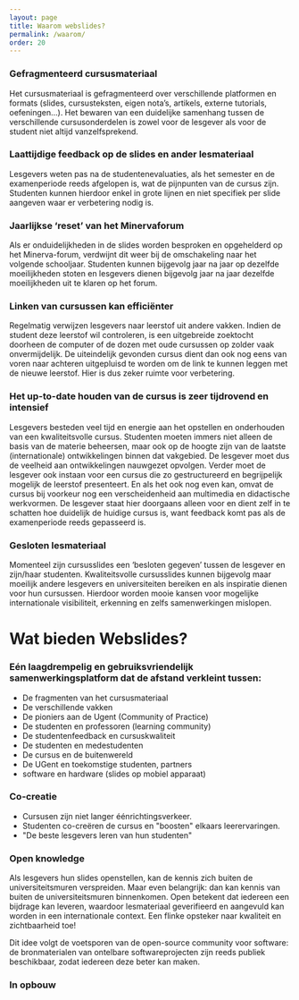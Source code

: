 ```yaml
---
layout: page
title: Waarom webslides?
permalink: /waarom/
order: 20
---
```


### Gefragmenteerd cursusmateriaal 
Het cursusmateriaal is gefragmenteerd over verschillende platformen en formats (slides, cursusteksten, eigen nota’s, artikels, externe tutorials, oefeningen…). Het bewaren van een duidelijke samenhang tussen de verschillende cursusonderdelen is zowel voor de lesgever als voor de student niet altijd vanzelfsprekend.  

### Laattijdige feedback op de slides en ander lesmateriaal 
Lesgevers weten pas na de studentenevaluaties, als het semester en de examenperiode reeds afgelopen is, wat de pijnpunten van de cursus zijn. Studenten kunnen hierdoor enkel in grote lijnen en niet specifiek per slide aangeven waar er verbetering nodig is.  

### Jaarlijkse ‘reset’ van het Minervaforum 
Als er onduidelijkheden in de slides worden besproken en opgehelderd op het Minerva-forum, verdwijnt dit weer bij de omschakeling naar het volgende schooljaar. Studenten kunnen bijgevolg jaar na jaar op dezelfde moeilijkheden stoten en lesgevers dienen bijgevolg jaar na jaar dezelfde moeilijkheden uit te klaren op het forum. 

### Linken van cursussen kan efficiënter
Regelmatig verwijzen lesgevers naar leerstof uit andere vakken. Indien de student deze leerstof wil controleren, is een uitgebreide zoektocht doorheen de computer of de dozen met oude cursussen op zolder vaak onvermijdelijk. De uiteindelijk gevonden cursus dient dan ook nog eens van voren naar achteren uitgepluisd te worden om de link te kunnen leggen met de nieuwe leerstof. Hier is dus zeker ruimte voor verbetering.  

### Het up-to-date houden van de cursus is zeer tijdrovend en intensief 
Lesgevers besteden veel tijd en energie aan het opstellen en onderhouden van een kwaliteitsvolle cursus. Studenten moeten immers niet alleen de basis van de materie beheersen, maar ook op de hoogte zijn van de laatste (internationale) ontwikkelingen binnen dat vakgebied. De lesgever moet dus de veelheid aan ontwikkelingen nauwgezet opvolgen. 
Verder moet de lesgever ook instaan voor een cursus die zo gestructureerd en begrijpelijk mogelijk de leerstof presenteert. En als het ook nog even kan, omvat de cursus bij voorkeur nog een verscheidenheid aan multimedia en didactische werkvormen. 
De lesgever staat hier doorgaans alleen voor en dient zelf in te schatten hoe duidelijk de huidige cursus is, want feedback komt pas als de examenperiode reeds gepasseerd is. 

### Gesloten lesmateriaal
Momenteel zijn cursusslides een ‘besloten gegeven’ tussen de lesgever en zijn/haar studenten.  Kwaliteitsvolle cursusslides kunnen bijgevolg maar moeilijk andere lesgevers en universiteiten bereiken en als inspiratie dienen voor hun cursussen. Hierdoor worden mooie kansen voor mogelijke internationale visibiliteit, erkenning en zelfs samenwerkingen mislopen. 

# Wat bieden Webslides?

### Eén laagdrempelig en gebruiksvriendelijk samenwerkingsplatform dat de afstand verkleint tussen:

* De fragmenten van het cursusmateriaal
* De verschillende vakken
* De pioniers aan de Ugent (Community of Practice)
* De studenten en professoren (learning community)
* De studentenfeedback en cursuskwaliteit
* De studenten en medestudenten 
* De cursus en de buitenwereld
* De UGent en toekomstige studenten, partners
* software en hardware (slides op mobiel apparaat)



### Co-creatie

* Cursusen zijn niet langer éénrichtingsverkeer.
* Studenten co-creëren de cursus en "boosten" elkaars leerervaringen.
* "De beste lesgevers leren van hun studenten"

### Open knowledge


Als lesgevers hun slides openstellen, kan de kennis zich buiten de universiteitsmuren verspreiden. Maar even belangrijk: dan kan kennis van buiten de universiteitsmuren binnenkomen. Open betekent dat iedereen een bijdrage kan leveren, waardoor lesmateriaal geverifieerd en aangevuld kan worden in een internationale context. Een flinke opsteker naar kwaliteit en zichtbaarheid toe!

Dit idee volgt de voetsporen van de open-source community voor software: de bronmaterialen van ontelbare softwareprojecten zijn reeds publiek beschikbaar, zodat iedereen deze beter kan maken.

### In opbouw
